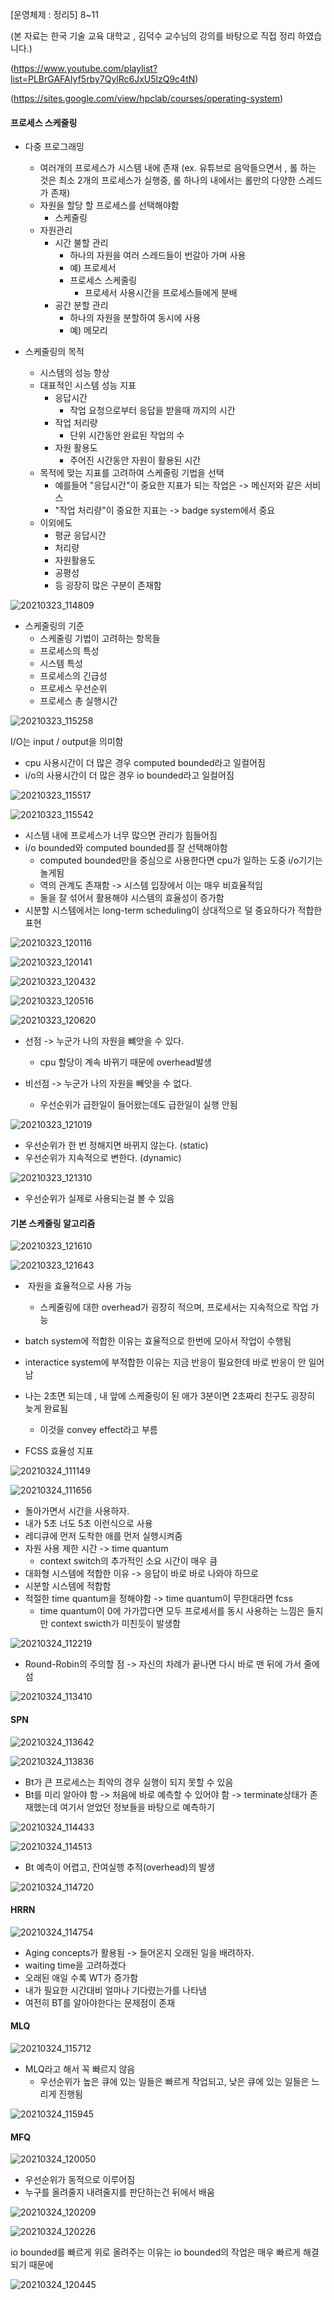 [운영체제 : 정리5] 8~11

(본 자료는 한국 기술 교육 대학교 , 김덕수 교수님의 강의를 바탕으로 직접 정리 하였습니다.)

(https://www.youtube.com/playlist?list=PLBrGAFAIyf5rby7QylRc6JxU5lzQ9c4tN)

(https://sites.google.com/view/hpclab/courses/operating-system)



#### 프로세스 스케줄링



- 다중 프로그래밍
  - 여러개의 프로세스가 시스템 내에 존재 (ex. 유튜브로 음악들으면서 , 롤 하는 것은 최소 2개의 프로세스가 실행중, 롤 하나의 내에서는 롤만의 다양한 스레드가 존재)
  - 자원을 할당 할 프로세스를 선택해야함
    - 스케줄링
  - 자원관리
    - 시간 불할 관리
      -  하나의 자원을 여러 스레드들이 번갈아 가며 사용
      - 예) 프로세서
      - 프로세스 스케줄링
        - 프로세서 사용시간을 프로세스들에게 분배
    - 공간 분할 관리
      - 하나의 자원을 분할하여 동시에 사용
      - 예) 메모리



- 스케줄링의 목적
  - 시스템의 성능 향상
  - 대표적인 시스템 성능 지표
    - 응답시간
      - 작업 요청으로부터 응답을 받을때 까지의 시간
    - 작업 처리량 
      - 단위 시간동안 완료된 작업의 수
    - 자원 활용도
      - 주어진 시간동안 자원이 활용된 시간
  - 목적에 맞는 지표를 고려하여 스케줄링 기법을 선택
    - 예를들어 "응답시간"이 중요한 지표가 되는 작업은 -> 메신저와 같은 서비스
    - "작업 처리량"이 중요한 지표는 -> badge system에서 중요
  - 이외에도
    - 평균 응답시간
    - 처리량
    - 자원활용도
    - 공평성
    - 등 굉장히 많은 구분이 존재함



![20210323_114809](20210323_114809.png)



- 스케줄링의 기준
  - 스케줄링 기법이 고려하는 항목들
  - 프로세스의 특성
  - 시스템 특성
  - 프로세스의 긴급성
  - 프로세스 우선순위
  - 프로세스 총 실행시간



![20210323_115258](20210323_115258.png)

I/O는 input / output을 의미함



- cpu 사용시간이 더 많은 경우 computed bounded라고 일컬어짐
- i/o의 사용시간이 더 많은 경우 io bounded라고 일컬어짐



![20210323_115517](20210323_115517.png)



![20210323_115542](20210323_115542.png)



- 시스템 내에 프로세스가 너무 많으면 관리가 힘들어짐
- i/o bounded와 computed bounded를 잘 선택해야함
  - computed bounded만을 중심으로 사용한다면 cpu가 일하는 도중 i/o기기는 놀게됨
  - 역의 관계도 존재함 -> 시스템 입장에서 이는 매우 비효율적임
  - 둘을 잘 섞어서 활용해야 시스템의 효율성이 증가함
- 시분할 시스템에서는 long-term scheduling이 상대적으로 덜 중요하다가 적합한 표현



![20210323_120116](20210323_120116.png)

![20210323_120141](20210323_120141.png)

![20210323_120432](20210323_120432.png)



![20210323_120516](20210323_120516.png)



![20210323_120620](20210323_120620.png)



- 선점 -> 누군가 나의 자원을 뺴앗을 수 있다.
  - cpu 할당이 계속 바뀌기 때문에 overhead발생

- 비선점 -> 누군가 나의 자원을 빼앗을 수 없다.
  - 우선순위가 급한일이 들어왔는데도 급한일이 실행 안됨



![20210323_121019](20210323_121019.png)



- 우선순위가 한 번 정해지면 바뀌지 않는다. (static)
- 우선순위가 지속적으로 변한다. (dynamic)



![20210323_121310](20210323_121310.png)

- 우선순위가 실제로 사용되는걸 볼 수 있음



#### 기본 스케줄링 알고리즘

![20210323_121610](20210323_121610.png)

![20210323_121643](20210323_121643.png)



- ​	자원을 효율적으로 사용 가능
  - 스케줄링에 대한 overhead가 굉장히 적으며, 프로세서는 지속적으로 작업 가능
- batch system에 적합한 이유는 효율적으로 한번에 모아서 작업이 수행됨
- interactice system에 부적합한 이유는 지금 반응이 필요한데 바로 반응이 안 일어남



- 나는 2초면 되는데 , 내 앞에 스케줄링이 된 애가 3분이면 2초짜리 친구도 굉장히 늦게 완료됨
  - 이것을 convey effect라고 부름

- FCSS  효율성 지표

![20210324_111149](20210324_111149.png)





![20210324_111656](20210324_111656.png)

- 돌아가면서 시간을 사용하자.
- 내가 5초 너도 5초 이런식으로 사용
- 레디큐에 먼저 도착한 애를 먼저 실행시켜줌
- 자원 사용 제한 시간 -> time quantum
  - context switch의 추가적인 소요 시간이 매우 큼
- 대화형 시스템에 적합한 이유 -> 응답이 바로 바로 나와야 하므로
- 시분할 시스템에 적합함 
- 적절한 time quantum을 정해야함 -> time quantum이 무한대라면 fcss
  - time quantum이 0에 가가깝다면 모두 프로세서를 동시 사용하는 느낌은 들지만 context swicth가 미친듯이 발생함

![20210324_112219](20210324_112219.png)

- Round-Robin의 주의할 점 -> 자신의 차례가 끝나면 다시 바로 맨 뒤에 가서 줄에 섬

![20210324_113410](20210324_113410.png)



#### SPN

![20210324_113642](20210324_113642.png)



![20210324_113836](20210324_113836.png)



- Bt가 큰 프로세스는 최악의 경우 실행이 되지 못할 수 있음
- Bt를 미리 알아야 함 -> 처음에 바로 예측할 수 있어야 함 -> terminate상태가 존재했는데 여기서 얻었던 정보들을 바탕으로 예측하기

![20210324_114433](20210324_114433.png)



![20210324_114513](20210324_114513.png)

- Bt 예측이 어렵고, 잔여실행 추적(overhead)의 발생

![20210324_114720](20210324_114720.png)





#### HRRN

![20210324_114754](20210324_114754.png)



- Aging concepts가 활용됨 -> 들어온지 오래된 일을 배려하자.
- waiting time을 고려하겠다
- 오래된 애일 수록 WT가 증가함
- 내가 필요한 시간대비 얼마나 기다렸는가를 나타냄
- 여전히 BT를 알아야한다는 문제점이 존재



#### MLQ

![20210324_115712](20210324_115712.png)



- MLQ라고 해서 꼭 빠르지 않음
  - 우선순위가 높은 큐에 있는 일들은 빠르게 작업되고, 낮은 큐에 있는 일들은 느리게 진행됨

![20210324_115945](20210324_115945.png)



#### MFQ

![20210324_120050](20210324_120050.png)



- 우선순위가 동적으로 이루어짐
- 누구를 올려줄지 내려줄지를 판단하는건 뒤에서 배움

![20210324_120209](20210324_120209.png)



![20210324_120226](20210324_120226.png)



io bounded를 빠르게 위로 올려주는 이유는 io bounded의 작업은 매우 빠르게 해결되기 때문에

![20210324_120445](20210324_120445.png)

